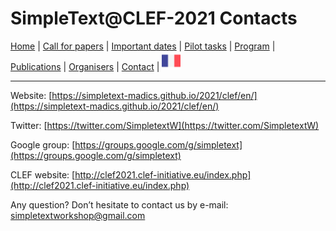 
# SimpleText@CLEF-2021 Contacts

[Home](https://simpletext-madics.github.io/2021/clef/en) | [Call for papers](https://simpletext-madics.github.io/2021/clef/en/CFP) | [Important dates](https://simpletext-madics.github.io/2021/clef/en/dates) | [Pilot tasks](https://simpletext-madics.github.io/2021/clef/en/tasks) | [Program](https://simpletext-madics.github.io/2021/clef/en/program) | [Publications](https://simpletext-madics.github.io/2021/clef/en/publications) | [Organisers](https://simpletext-madics.github.io/2021/clef/en/organisers) | [Contact](https://simpletext-madics.github.io/2021/clef/en/contact) | [<img src="../FR.png" width="30">](https://simpletext-madics.github.io/2021/clef/fr/contacts)

---

Website: [https://simpletext-madics.github.io/2021/clef/en/](https://simpletext-madics.github.io/2021/clef/en/)

Twitter: [https://twitter.com/SimpletextW](https://twitter.com/SimpletextW)

Google group: [https://groups.google.com/g/simpletext](https://groups.google.com/g/simpletext)

CLEF website: [http://clef2021.clef-initiative.eu/index.php](http://clef2021.clef-initiative.eu/index.php)
 
Any question? Don’t hesitate to contact us by e-mail: [simpletextworkshop@gmail.com](mailto:simpletextworkshop@gmail.com)

